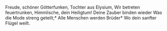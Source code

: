 Freude, schöner Götterfunken,
Tochter aus Elysium,
Wir betreten feuertrunken,
Himmlische, dein Heiligtum!
Deine Zauber binden wieder
Was die Mode streng geteilt;*
Alle Menschen werden Brüder*
Wo dein sanfter Flügel weilt.
